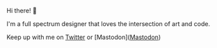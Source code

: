 Hi there! 🤘

I'm a full spectrum designer that loves the intersection of art and code.

Keep up with me on [Twitter](https://twitter.com/tonilijic) or [Mastodon](<a rel="me" href="https://mas.to/@tonilijic">Mastodon</a>)
